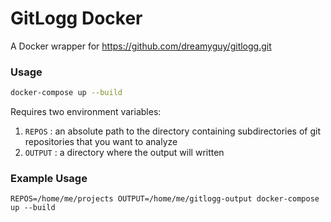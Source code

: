 # GitLogg Docker

A Docker wrapper for https://github.com/dreamyguy/gitlogg.git

### Usage

```bash
docker-compose up --build
```

Requires two environment variables:

1. `REPOS` : an absolute path to the directory containing subdirectories of git repositories that you want to analyze
2. `OUTPUT` : a directory where the output will written


### Example Usage

`REPOS=/home/me/projects OUTPUT=/home/me/gitlogg-output docker-compose up --build`